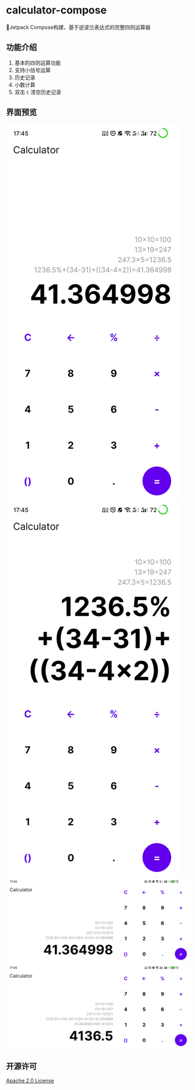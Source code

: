 # calculator-compose

🍉Jetpack Compose构建，基于逆波兰表达式的完整四则运算器

## 功能介绍

1. 基本的四则运算功能
2. 支持小括号运算
3. 历史记录
4. 小数计算
5. 双击 `C` 清空历史记录

## 界面预览

![界面预览1](img/1.png)
![界面预览2](img/2.png)
![界面预览3](img/3.png)
![界面预览4](img/4.png)

## 开源许可

[Apache 2.0 License](LICENSE)